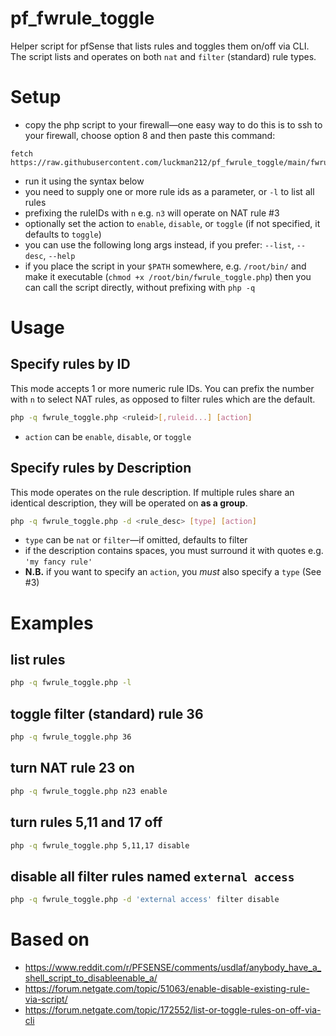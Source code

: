 # pf_fwrule_toggle

Helper script for pfSense that lists rules and toggles them on/off via CLI. The script lists and operates on both `nat` and `filter` (standard) rule types.

# Setup

- copy the php script to your firewall—one easy way to do this is to ssh to your firewall, choose option 8 and then paste this command:
```
fetch https://raw.githubusercontent.com/luckman212/pf_fwrule_toggle/main/fwrule_toggle.php
```
- run it using the syntax below
- you need to supply one or more rule ids as a parameter, or `-l` to list all rules
- prefixing the ruleIDs with `n` e.g. `n3` will operate on NAT rule #3
- optionally set the action to `enable`, `disable`, or `toggle` (if not specified, it defaults to `toggle`)
- you can use the following long args instead, if you prefer: `--list`, `--desc`, `--help`
- if you place the script in your `$PATH` somewhere, e.g. `/root/bin/` and make it executable (`chmod +x /root/bin/fwrule_toggle.php`) then you can call the script directly, without prefixing with `php -q`

# Usage

## Specify rules by ID

This mode accepts 1 or more numeric rule IDs. You can prefix the number with `n` to select NAT rules, as opposed to filter rules which are the default.
```sh
php -q fwrule_toggle.php <ruleid>[,ruleid...] [action]
```
- `action` can be `enable`, `disable`, or `toggle`

## Specify rules by Description

This mode operates on the rule description. If multiple rules share an identical description, they will be operated on **as a group**.
```sh
php -q fwrule_toggle.php -d <rule_desc> [type] [action]
```
- `type` can be `nat` or `filter`—if omitted, defaults to filter
- if the description contains spaces, you must surround it with quotes e.g. `'my fancy rule'`
- **N.B.** if you want to specify an `action`, you *must* also specify a `type` (See #3)

# Examples

## list rules
```sh
php -q fwrule_toggle.php -l
```

## toggle filter (standard) rule 36
```sh
php -q fwrule_toggle.php 36
```

## turn NAT rule 23 **on**
```sh
php -q fwrule_toggle.php n23 enable
```

## turn rules 5,11 and 17 **off**
```sh
php -q fwrule_toggle.php 5,11,17 disable
```

## disable all filter rules named `external access`
```sh
php -q fwrule_toggle.php -d 'external access' filter disable
```


# Based on

- https://www.reddit.com/r/PFSENSE/comments/usdlaf/anybody_have_a_shell_script_to_disableenable_a/
- https://forum.netgate.com/topic/51063/enable-disable-existing-rule-via-script/
- https://forum.netgate.com/topic/172552/list-or-toggle-rules-on-off-via-cli
